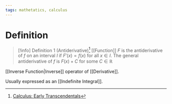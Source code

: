 ```yaml
---
tags: mathetatics, calculus
---
```


# Definition

> [!info] Definition 1 (Antiderivative)[^1]
> [[Function]] $F$ is the antiderivative of $f$ on an interval $I$ if $F'(x) = f(x)$ for all $x \in I$.
> The general antiderivative of $f$ is $F(x) + C$ for some $C \in \mathbb{R}$

[[Inverse Function|Inverse]] operator of [[Derivative]].

Usually expressed as an [[Indefinite Integral]].

[^1]: [Calculus: Early Transcendentals](zotero://open-pdf/library/items/EEFDQ9Y5?page=382)